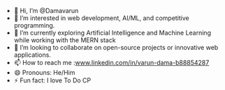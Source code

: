 - 👋 Hi, I’m @Damavarun
- 👀 I’m interested in web development, AI/ML, and competitive programming.
- 🌱 I’m currently exploring Artificial Intelligence and Machine Learning while working with the MERN stack
- 💞️ I’m looking to collaborate on open-source projects or innovative web applications.
- 📫 How to reach me :www.linkedin.com/in/varun-dama-b88854287
- 😄 Pronouns: He/Him
- ⚡ Fun fact: I love To Do CP

<!---
Damavarun/Damavarun is a ✨ special ✨ repository because its `README.md` (this file) appears on your GitHub profile.
You can click the Preview link to take a look at your changes.
--->
